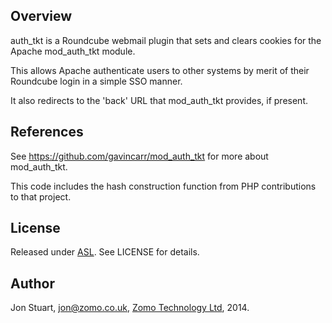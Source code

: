 ## Overview

auth_tkt is a Roundcube webmail plugin that sets and clears cookies for
the Apache mod_auth_tkt module.

This allows Apache authenticate users to other systems by merit of their
Roundcube login in a simple SSO manner.

 It also redirects to the 'back' URL that mod_auth_tkt provides, if present.

## References

See https://github.com/gavincarr/mod_auth_tkt for more about mod_auth_tkt.

This code includes the hash construction function from PHP contributions to
that project.

## License

Released under [ASL](http://www.opensource.org/licenses/Apache-2.0). See
LICENSE for details.

## Author

Jon Stuart, jon@zomo.co.uk, [Zomo Technology Ltd](http://www.zomo.co.uk), 2014.
